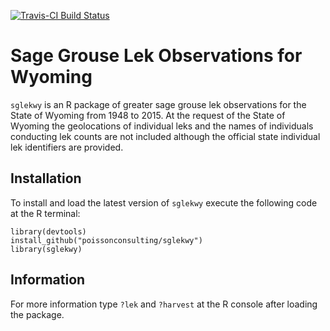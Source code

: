 [![Travis-CI Build Status](https://travis-ci.org/poissonconsulting/sglekwy.svg?branch=master)](https://travis-ci.org/poissonconsulting/sglekwy)

# Sage Grouse Lek Observations for Wyoming

`sglekwy` is an R package of greater sage grouse 
lek observations for the State of Wyoming from 1948 to 2015.
At the request of the State of Wyoming
the geolocations of individual leks and the names of individuals
conducting lek counts are not included although
the official state individual lek identifiers are provided.

## Installation

To install and load the latest version of `sglekwy` execute the following code at the R terminal:
```
library(devtools)
install_github("poissonconsulting/sglekwy")
library(sglekwy)
```

## Information

For more information type `?lek` and `?harvest` at the R console after loading the package.

